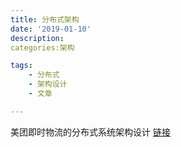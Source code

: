 ```yaml
---
title: 分布式架构
date: '2019-01-10'
description:
categories:架构

tags:
	- 分布式
	- 架构设计
	- 文章

---
```


美团即时物流的分布式系统架构设计 [链接](https://mp.weixin.qq.com/s?__biz=MjM5NjQ5MTI5OA==&mid=2651749520&idx=4&sn=8012a788e32ff820278a4df8a2e66a7c&chksm=bd12a5dd8a652ccb05a296860c943c23527988b59111e6fe29eed2e0516706df3622dcd7935c&mpshare=1&scene=23&srcid=0102sVrEDvMwZnGWqwv63iVI%23rd)

